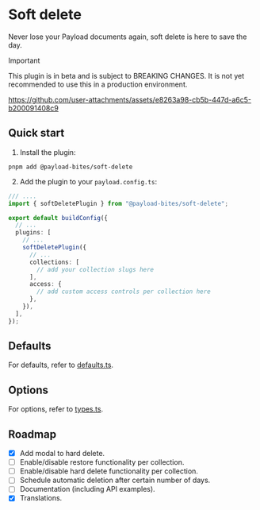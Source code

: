 # Soft delete

Never lose your Payload documents again, soft delete is here to save the day.

> [!IMPORTANT]
> This plugin is in beta and is subject to BREAKING CHANGES. It is not yet recommended to use this in a production environment.

https://github.com/user-attachments/assets/e8263a98-cb5b-447d-a6c5-b200091408c9

## Quick start

1. Install the plugin:

```shell
pnpm add @payload-bites/soft-delete
```

2. Add the plugin to your `payload.config.ts`:

```ts
/// ....
import { softDeletePlugin } from "@payload-bites/soft-delete";

export default buildConfig({
  // ...
  plugins: [
    // ...
    softDeletePlugin({
      // ...
      collections: [
        // add your collection slugs here
      ],
      access: {
        // add custom access controls per collection here
      },
    }),
  ],
});
```

## Defaults

For defaults, refer to [defaults.ts](./src/defaults.ts).

## Options

For options, refer to [types.ts](./src/types.ts).

## Roadmap

- [x] Add modal to hard delete.
- [ ] Enable/disable restore functionality per collection.
- [ ] Enable/disable hard delete functionality per collection.
- [ ] Schedule automatic deletion after certain number of days.
- [ ] Documentation (including API examples).
- [x] Translations.
